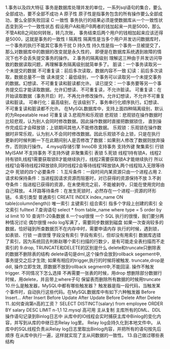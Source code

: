 1.事务以及四大特征
    事务是数据库处理并发的单位，一系列sql语句的集合，要么全部成功，要不全部不成功
    A 原子性
        原子性是指事务包含的所有操作要么全部成功，要么全部失败回滚
    C 一致性
        事务执行的结果必须是使数据库从一个一致性状态变到另一个一致性状态
        假设用户A和用户B两者的钱加起来一共是5000，那么不管A和B之间如何转账，转几次账，
        事务结束后两个用户的钱相加起来应该还得是5000，这就是事务的一致性
    I 隔离性
        隔离性是当多个用户并发访问数据库时，一个事务的执行不能其它事务干扰
    D 持久性
        持久性是指一个事务一旦被提交了，那么对数据库中的数据的改变就是永久性的，
        即便是在数据库系统遇到故障的情况下也不会丢失提交事务的操作。
2.事务的隔离级别
    理解这三种由于并发访问导致的数据读取问题，再理解事务隔离级别就简单多了。
    脏读：一个事务读取另一个未提交的数据
    不可重复读：前后多次读取，数据内容不一致
    幻读：前后多次读取，数据总量不一致
    读未提交：最低级别，一个事务可以读取另一个未提交事务的数据。幻想读、不可重复读和脏读都允许。
    读已提交：一个事务要等另一个事务提交后才能读取数据。允许幻想读、不可重复读，不允许脏读。
    可重复读：在开始读取数据（事务开启）时，不再允许修改操作。允许幻想读，不允许不可重复读和脏读。
    可串行化：最高级别，在该级别下，事务串行化顺序执行。幻想读、不可重复读和脏读都不允许。
    在MySQL数据库中，支持上面四种隔离级别，默认的为Repeatable read 可重复读
3.悲观所和乐观锁
    悲观锁：悲观锁在操作数据时比较悲观，认为别人会同时修改数据。因此操作数据时直接把数据锁住，
    直到操作完成后才会释放锁；上锁期间其他人不能修改数据。
    乐观锁：乐观锁在操作数据时非常乐观，认为别人不会同时修改数据。因此乐观锁不会上锁，只是在执行
    更新的时候判断一下在此期间别人是否修改了数据：如果别人修改了数据则放弃操作，否则执行操作。
4.mysql存储引擎
    InnoDB 支持事务     支持外键    聚集索引    行锁
    MyISAM 不支持事务   不支持外键  非聚集索引  表锁
5.死锁
    线程1持有锁A，线程2持有锁B,线程1需要获取锁B才能继续执行，线程2需要获取锁A才能继续执行
    所以线程1会等待线程2释放锁B,同时线程2会等待线程1释放锁A,两个线程陷入无限等待之中
    死锁的四个必要条件：
        1.互斥条件：一段时间内某资源只由一个进程占用
        2.请求和保持条件：当进程因请求资源而阻塞时，对已获得的资源保持不放
        3.不剥夺条件：指进程已获得的资源，在未使用完之前，不能被剥夺，只能在使用完时由自己释放。
        4.环路等待条件：在发生死锁时，必然存在一个进程--资源的环形链。
6.索引类型
    普通索引 CREATE INDEX index_name ON table(column(length))
    唯一索引
    主键索引
    组合索引 指多个字段上创建的索引
    全文索引 fulltext
7.查询语句
    select * from table_name where type = 5 order by id limit 10 10 查询11-20条数据
8.一个sql很慢
    一个 SQL 执行的很慢，我们要分两种情况讨论
    偶尔很慢
        redo log写满了，需要同步数据到磁盘
        如果一次查询较多的数据，恰好碰到所查数据页不在内存中时，需要申请内存
        执行的时候，遇到锁，如表锁、行锁
    一直很慢
        字段没有索引
        字段有索引，但却没有用索引
        数据库选错了索引，因为系统回去判断赵哪个索引扫描的行数少，是有可能走全表扫描而不走索引的
9.drop, TRUNCATE和DELETE的区别是什么
    delete和truncate只删除表的数据不删除表的结构
    delete语句是dml,这个操作会放到rollback segement中,事务提交之后才生效;
    如果有相应的trigger,执行的时候将被触发. truncate,drop是ddl, 操作立即生效,
    原数据不放到rollback segment中,不能回滚. 操作不触发trigger.
    不同情况下怎么选择
        不再需要一张表的时候，用drop
        想删除部分数据行时候，用delete，并且带上where子句
        保留表而删除所有数据的时候用truncate
10.什么是触发器，MySQL中都有哪些触发器？
    触发器是指一段代码，当触发某个事件时，自动执行这些代码。在MySQL数据库中有如下六种触发器
    Before Insert... After Insert   Before Update   After Update   Before Delete   After Delete
11..如何查询第n高的工资？
    SELECT DISTINCT(salary) from employee ORDER BY salary DESC LIMIT n-1,1
12.mysql 高可用
    主从复制
        主库所有的DML、DDL操作语句记录到Binlog日志中
        从库中的IO线程会实时捕获主库中Binlog的变化内容，并写到从库的中继日志Relay log里。
        Relay log会持久化到本地文件中。
        从库中的SQL线程负责从Relay log日志里取出Binlog内容，并把所有的语句按先后顺序
        在从库中执行一遍，这样就实现了主从间数据的一致性。
13.自己做过哪些表结构

